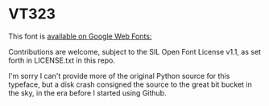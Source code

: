 # VT323

This font is [available on Google Web Fonts:](https://fonts.google.com/specimen/VT323)

Contributions are welcome, subject to the SIL Open Font License v1.1, as set forth in LICENSE.txt in this repo.

I'm sorry I can't provide more of the original Python source for this
typeface, but a disk crash consigned the source to the great bit bucket
in the sky, in the era before I started using Github.

